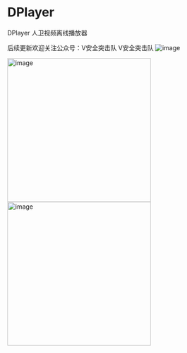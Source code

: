 # DPlayer
DPlayer 人卫视频离线播放器

后续更新欢迎关注公众号：V安全突击队 V安全突击队
![image](https://github.com/zixing131/DPlayer/assets/18580281/01c280b4-6db0-4025-aa75-5a3698e32e9d)

<img width="325" alt="image" src="https://github.com/zixing131/DPlayer/assets/18580281/8f9f0652-2028-4cea-ab88-eb7c78ea362c">
<img width="325" alt="image" src="https://github.com/zixing131/DPlayer/assets/18580281/b33d3a19-cbe8-4edf-824d-d6c065c84862">
